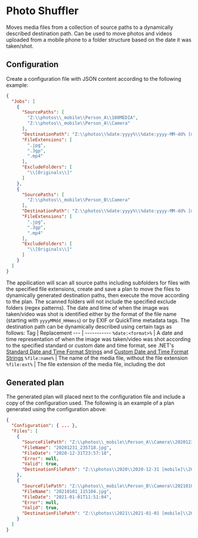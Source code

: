 # Photo Shuffler
Moves media files from a collection of source paths to a dynamically described destination path. Can be used to move photos and videos uploaded from a mobile phone to a folder structure based on the date it was taken/shot.

## Configuration
Create a configuration file with JSON content according to the following example:
```json
{
  "Jobs": [
    {
      "SourcePaths": [
        "Z:\\photos\\_mobile\\Person_A\\100MEDIA",
        "Z:\\photos\\_mobile\\Person_A\\Camera"
      ],
      "DestinationPath": "Z:\\photos\\%date:yyyy%\\%date:yyyy-MM-dd% [mobile]\\%file:name%_A%file:ext%",
      "FileExtensions": [
        ".jpg",
        ".3gp",
        ".mp4"
      ],
      "ExcludeFolders": [
        "\\[Originals\\]"
      ]
    },
    {
      "SourcePaths": [
        "Z:\\photos\\_mobile\\Person_B\\Camera"
      ],
      "DestinationPath": "Z:\\photos\\%date:yyyy%\\%date:yyyy-MM-dd% [mobile]\\%file:name%_B%file:ext%",
      "FileExtensions": [
        ".jpg",
        ".3gp",
        ".mp4"
      ],
      "ExcludeFolders": [
        "\\[Originals\\]"
      ]
    }
  ]
}
```
The appilication will scan all source paths including subfolders for files with the specified file extensions, create and save a plan to move the files to dynamically generated destination paths, then execute the move according to the plan. The scanned folders will not include the specified exclude folders (regex patterns). The date and time of when the image was taken/video was shot is identified either by the format of the file name (starting with `yyyyMMdd_HHmmss`) or by EXIF or QuickTime metadata tags. The destination path can be dynamically described using certain tags as follows:
Tag | Replacement
--- | -----------
`%date:<format>%` | A date and time representation of when the image was taken/video was shot according to the specified standard or custom date and time format, see .NET's [Standard Date and Time Format Strings](https://docs.microsoft.com/en-us/dotnet/standard/base-types/standard-date-and-time-format-strings) and [Custom Date and Time Format Strings](https://docs.microsoft.com/en-us/dotnet/standard/base-types/custom-date-and-time-format-strings)
`%file:name%` | The name of the media file, without the file extension
`%file:ext%` | The file extension of the media file, including the dot

## Generated plan
The generated plan will placed next to the configuration file and include a copy of the configuration used. The following is an example of a plan generated using the configuration above:
```json
{
  "Configuration": { ... },
  "Files": [
    {
      "SourceFilePath": "Z:\\photos\\_mobile\\Person_A\\Camera\\20201231_235718.jpg",
      "FileName": "20201231_235718.jpg",
      "FileDate": "2020-12-31T23:57:18",
      "Error": null,
      "Valid": true,
      "DestinationFilePath": "Z:\\photos\\2020\\2020-12-31 [mobile]\\20201231_235718_A.jpg"
    },
    {
      "SourceFilePath": "Z:\\photos\\_mobile\\Person_B\\Camera\\20210101_115104.jpg",
      "FileName": "20210101_115104.jpg",
      "FileDate": "2021-01-01T11:51:04",
      "Error": null,
      "Valid": true,
      "DestinationFilePath": "Z:\\photos\\2021\\2021-01-01 [mobile]\\20210101_115104_B.jpg"
    }
  ]
}
```
